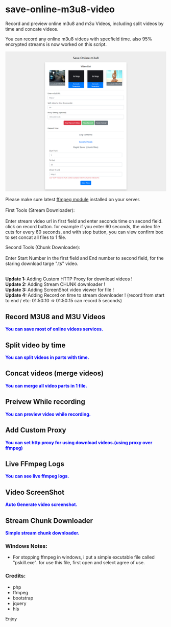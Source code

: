 # save-online-m3u8-video
Record and preview online m3u8 and m3u Videos, including split videos by time and concate videos.

You can record any online m3u8 videos with specfield time. also 95% encrypted streams is now worked on this script.
<br/>

<img src="https://raw.githubusercontent.com/Pedroxam/save-online-m3u8-video/master/capt.png" alt="m3u8 video php saver screenshot">
<br/>

Please make sure latest <a href="https://www.ffmpeg.org/" target="_blank">ffmpeg module</a> installed on your server.
<br/><br/>
First Tools (Stream Downloader):<br/><br/>
Enter stream video url in first field and enter seconds time on second field. click on record button. for example if you enter 60 seconds, the video file cuts for every 60 seconds, and with stop button, you can view confirm box to set concat all files to 1 file. 

Second Tools (Chunk Downloader):<br/><br/>
Enter Start Number in the first field and End number to second field, for the staring download targe ".ts" video.

<br/>
<b>Update 1: </b> Adding Custom HTTP Proxy for download videos !
<br/>
<b>Update 2: </b> Adding Stream CHUNK downloader !
<br/>
<b>Update 3: </b> Adding ScreenShot video viewer for file !
<br/>
<b>Update 4: </b> Adding Record on time to stream downloader ! (record from start to end / etc: 01:50:10 => 01:50:15 can record 5 seconds)

<h2>Record M3U8 and M3U Videos</h2>
<b style="color:blue">You can save most of online videos services.</b>

<br/>

<h2>Split video by time</h2>
<b style="color:blue">You can split videos in parts with time.</b>

<h2>Concat videos (merge videos)</h2>
<b style="color:blue">You can merge all video parts in 1 file.</b>

<h2>Preivew While recording</h2>
<b style="color:blue">You can preview video while recording.</b>

<h2>Add Custom Proxy</h2>
<b style="color:blue">You can set http proxy for using download videos.(using proxy over ffmpeg)</b>
<br/>

<h2>Live FFmpeg Logs</h2>
<b style="color:blue">You can see live ffmpeg logs.</b>
<br/>

<h2>Video ScreenShot</h2>
<b style="color:blue">Auto Generate video screenshot.</b>
<br/>

<h2>Stream Chunk Downloader</h2>
<b style="color:blue">Simple stream chunk downloader.</b>
<br/>

<h3>Windows Notes:</h3>

- For stopping ffmpeg in windows, i put a simple excutable file called "pskill.exe". for use this file, first open and select agree of use.

<h3>Credits:</h3>

<ul>
<li>php</li>
<li>ffmpeg</li>
<li>bootstrap</li>
<li>jquery</li>
<li>hls</li>
</ul>

Enjoy
